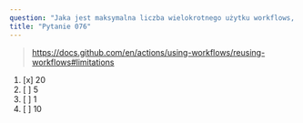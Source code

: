 ```yaml
---
question: "Jaka jest maksymalna liczba wielokrotnego użytku workflows, które można wywołać z jednego pliku workflow?"
title: "Pytanie 076"
---
```



> https://docs.github.com/en/actions/using-workflows/reusing-workflows#limitations
1. [x] 20
1. [ ] 5
1. [ ] 1
1. [ ] 10


